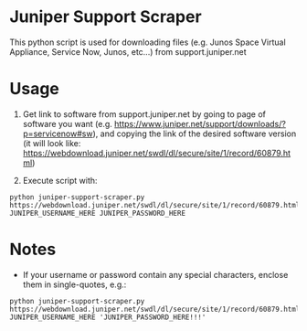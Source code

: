 # Juniper Support Scraper
This python script is used for downloading files (e.g. Junos Space Virtual Appliance, Service Now, Junos, etc...) from support.juniper.net

# Usage
1. Get link to software from support.juniper.net by going to page of software you want (e.g. https://www.juniper.net/support/downloads/?p=servicenow#sw), and copying the link of the desired software version (it will look like: https://webdownload.juniper.net/swdl/dl/secure/site/1/record/60879.html)

2. Execute script with:
```
python juniper-support-scraper.py https://webdownload.juniper.net/swdl/dl/secure/site/1/record/60879.html JUNIPER_USERNAME_HERE JUNIPER_PASSWORD_HERE
```

# Notes

 - If your username or password contain any special characters, enclose them in single-quotes, e.g.:
 ```
 python juniper-support-scraper.py https://webdownload.juniper.net/swdl/dl/secure/site/1/record/60879.html JUNIPER_USERNAME_HERE 'JUNIPER_PASSWORD_HERE!!!'
 ```
